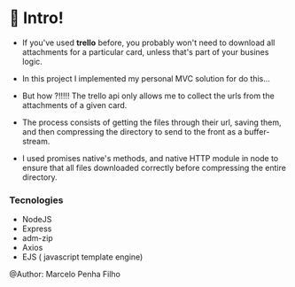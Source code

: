 # **:man: Intro**!

- If you've used **trello** before, you probably won't need to download all attachments for a particular card, unless that's part of your busines logic.

- In this project I implemented my personal MVC solution for do this...

- But how ?!!!!! The trello api only allows me to collect the urls from the attachments of a given card.

- The process consists of getting the files through their url, saving them, and then compressing the directory to send to the front as a buffer-stream.
- I used promises native's methods, and native HTTP module in node to ensure that all files downloaded correctly before compressing the entire directory. 

### Tecnologies
- NodeJS
- Express
- adm-zip
- Axios
- EJS ( javascript template engine)

@Author: Marcelo Penha Filho

